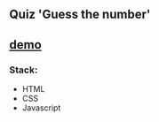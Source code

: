 ## Quiz 'Guess the number'

[demo](https://juliadooby.github.io/Guess-the-number/)
---

### Stack: 

* HTML
* CSS
* Javascript 

